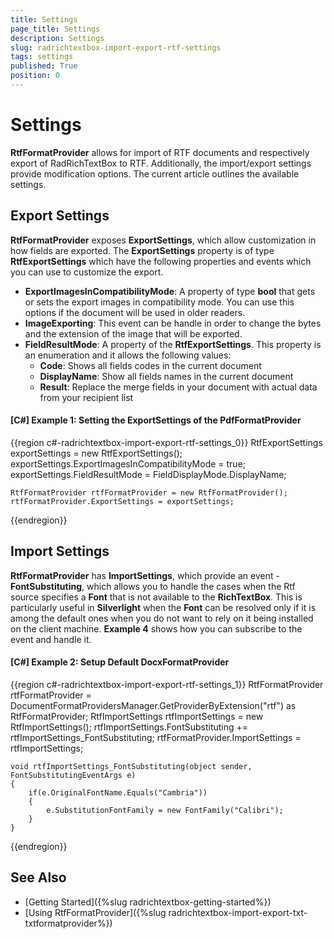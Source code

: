 ```yaml
---
title: Settings
page_title: Settings
description: Settings
slug: radrichtextbox-import-export-rtf-settings
tags: settings
published: True
position: 0
---
```


# Settings

__RtfFormatProvider__ allows for import of RTF documents and respectively export of RadRichTextBox to RTF. Additionally, the import/export settings provide modification options. The current article outlines the available settings.

## Export Settings

__RtfFormatProvider__ exposes __ExportSettings__, which allow customization in how fields are exported.  The __ExportSettings__ property is of type __RtfExportSettings__ which have the following properties and events which you can use to customize the export.

* __ExportImagesInCompatibilityMode__: A property of type __bool__ that gets or sets the export images in compatibility mode. You can use this options if the document will be used in older readers.
* __ImageExporting__: This event can be handle in order to change the bytes and the extension of the image that will be exported.
* __FieldResultMode__: A property of the __RtfExportSettings__. This property is an enumeration and it allows the following values:
	* __Code__: Shows all fields codes in the current document
	* __DisplayName__: Show all fields names in the current document
	* __Result__: Replace the merge fields in your document with actual data from your recipient list
	
#### __[C#] Example 1: Setting the ExportSettings of the PdfFormatProvider__
{{region c#-radrichtextbox-import-export-rtf-settings_0}}
	RtfExportSettings exportSettings = new RtfExportSettings();
	exportSettings.ExportImagesInCompatibilityMode = true;
	exportSettings.FieldResultMode = FieldDisplayMode.DisplayName;
	
	RtfFormatProvider rtfFormatProvider = new RtfFormatProvider();
	rtfFormatProvider.ExportSettings = exportSettings;
{{endregion}}

## Import Settings

__RtfFormatProvider__ has __ImportSettings__, which provide an event - __FontSubstituting__, which allows you to handle the cases when the Rtf source specifies a __Font__ that is not available to the __RichTextBox__. This is particularly useful in __Silverlight__ when the __Font__ can be resolved only if it is among the default ones when you do not want to rely on it being installed on the client machine. __Example 4__ shows how you can subscribe to the event and handle it.

#### __[C#] Example 2: Setup Default DocxFormatProvider__
{{region c#-radrichtextbox-import-export-rtf-settings_1}}
	RtfFormatProvider rtfFormatProvider = DocumentFormatProvidersManager.GetProviderByExtension("rtf") as RtfFormatProvider;
	RtfImportSettings rtfImportSettings = new RtfImportSettings();
	rtfImportSettings.FontSubstituting += rtfImportSettings_FontSubstituting;
	rtfFormatProvider.ImportSettings = rtfImportSettings;

	void rtfImportSettings_FontSubstituting(object sender, FontSubstitutingEventArgs e) 
	{ 
		if(e.OriginalFontName.Equals("Cambria"))
		{
			e.SubstitutionFontFamily = new FontFamily("Calibri");
		}
	}
{{endregion}}

## See Also

 * [Getting Started]({%slug radrichtextbox-getting-started%})
 * [Using RtfFormatProvider]({%slug radrichtextbox-import-export-txt-txtformatprovider%})
